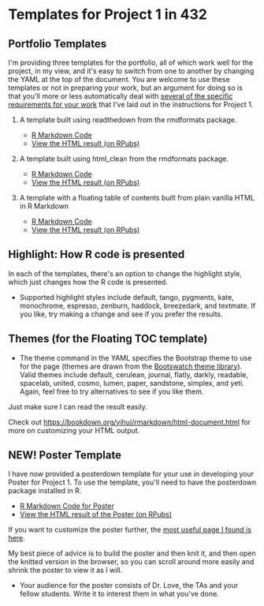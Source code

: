 # Templates for Project 1 in 432

## Portfolio Templates

I'm providing three templates for the portfolio, all of which work well for the project, in my view, and it's easy to switch from one to another by changing the YAML at the top of the document. You are welcome to use these templates or not in preparing your work, but an argument for doing so is that you'll more or less automatically deal with [several of the specific requirements for your work](https://github.com/THOMASELOVE/2020-432/tree/master/projects/project1#new-some-additional-thoughts-after-reviewing-the-proposal-drafts) that I've laid out in the instructions for Project 1.

1. A template built using readthedown from the rmdformats package.
    - [R Markdown Code](https://github.com/THOMASELOVE/2020-432/blob/master/projects/project1/templates/proj1_template_readthedown.Rmd) 
    - [View the HTML result (on RPubs)](https://rpubs.com/TELOVE/project1_template_432-2020_readthedown)

2. A template built using html_clean from the rmdformats package.
    - [R Markdown Code](https://github.com/THOMASELOVE/2020-432/blob/master/projects/project1/templates/proj1_template_htmlclean.Rmd)
    - [View the HTML result (on RPubs)](https://rpubs.com/TELOVE/proj1_template_432-2020_clean)
    
3. A template with a floating table of contents built from plain vanilla HTML in R Markdown
    - [R Markdown Code](https://github.com/THOMASELOVE/2020-432/blob/master/projects/project1/templates/proj1_template_floatingTOC.Rmd)
    - [View the HTML result (on RPubs)](https://rpubs.com/TELOVE/pr1_template_432-2020_float)

## Highlight: How R code is presented

In each of the templates, there's an option to change the highlight style, which just changes how the R code is presented.

- Supported highlight styles include default, tango, pygments, kate, monochrome, espresso, zenburn, haddock, breezedark, and textmate. If you like, try making a change and see if you prefer the results.

## Themes (for the Floating TOC template)

- The theme command in the YAML specifies the Bootstrap theme to use for the page (themes are drawn from the [Bootswatch theme library](https://bootswatch.com/3/)). Valid themes include default, cerulean, journal, flatly, darkly, readable, spacelab, united, cosmo, lumen, paper, sandstone, simplex, and yeti. Again, feel free to try alternatives to see if you like them.

Just make sure I can read the result easily.

Check out https://bookdown.org/yihui/rmarkdown/html-document.html for more on customizing your HTML output.

## NEW! Poster Template

I have now provided a posterdown template for your use in developing your Poster for Project 1. To use the template, you'll need to have the posterdown package installed in R.

- [R Markdown Code for Poster](https://github.com/THOMASELOVE/2020-432/blob/master/projects/project1/templates/proj1_template_posterdown.Rmd)
- [View the HTML result of the Poster (on RPubs)](https://rpubs.com/TELOVE/poster_template_2020-432)
    
If you want to customize the poster further, the [most useful page I found is here](https://github.com/brentthorne/posterdown/wiki/posterdown_html).

My best piece of advice is to build the poster and then knit it, and then open the knitted version in the browser, so you can scroll around more easily and shrink the poster to view it as I will.

- Your audience for the poster consists of Dr. Love, the TAs and your fellow students. Write it to interest them in what you've done.
